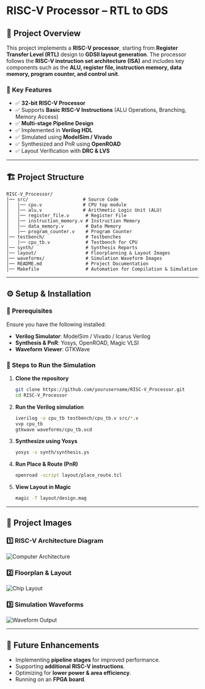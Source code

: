 # RISC-V Processor – RTL to GDS

## 📌 Project Overview
This project implements a **RISC-V processor**, starting from **Register Transfer Level (RTL)** design to **GDSII layout generation**. The processor follows the **RISC-V instruction set architecture (ISA)** and includes key components such as the **ALU, register file, instruction memory, data memory, program counter, and control unit**. 

### 🔹 **Key Features**
- ✅ **32-bit RISC-V Processor**
- ✅ Supports **Basic RISC-V Instructions** (ALU Operations, Branching, Memory Access)
- ✅ **Multi-stage Pipeline Design**
- ✅ Implemented in **Verilog HDL**
- ✅ Simulated using **ModelSim / Vivado**
- ✅ Synthesized and PnR using **OpenROAD**
- ✅ Layout Verification with **DRC & LVS**

---

## 🏗 **Project Structure**
```
RISC-V_Processor/
│── src/                    # Source Code
│   │── cpu.v               # CPU top module
│   │── alu.v               # Arithmetic Logic Unit (ALU)
│   │── register_file.v      # Register File
│   │── instruction_memory.v # Instruction Memory
│   │── data_memory.v        # Data Memory
│   │── program_counter.v    # Program Counter
│── testbench/               # Testbenches
│   │── cpu_tb.v             # Testbench for CPU
│── synth/                   # Synthesis Reports
│── layout/                  # Floorplanning & Layout Images
│── waveforms/               # Simulation Waveform Images
│── README.md                # Project Documentation
│── Makefile                 # Automation for Compilation & Simulation
```

---

## ⚙️ **Setup & Installation**
### **🔹 Prerequisites**
Ensure you have the following installed:
- **Verilog Simulator**: ModelSim / Vivado / Icarus Verilog
- **Synthesis & PnR**: Yosys, OpenROAD, Magic VLSI
- **Waveform Viewer**: GTKWave

### **🔹 Steps to Run the Simulation**
1. **Clone the repository**  
   ```bash
   git clone https://github.com/yourusername/RISC-V_Processor.git
   cd RISC-V_Processor
   ```
2. **Run the Verilog simulation**  
   ```bash
   iverilog -o cpu_tb testbench/cpu_tb.v src/*.v
   vvp cpu_tb
   gtkwave waveforms/cpu_tb.vcd
   ```
3. **Synthesize using Yosys**  
   ```bash
   yosys -s synth/synthesis.ys
   ```
4. **Run Place & Route (PnR)**  
   ```bash
   openroad -script layout/place_route.tcl
   ```
5. **View Layout in Magic**  
   ```bash
   magic -T layout/design.mag
   ```

---

## 📸 **Project Images**
### **1️⃣ RISC-V Architecture Diagram**
![Computer Architecture](layout/architecture.png)

### **2️⃣ Floorplan & Layout**
![Chip Layout](layout/layout.png)

### **3️⃣ Simulation Waveforms**
![Waveform Output](waveforms/waveform.png)

---

## 🚀 **Future Enhancements**
- Implementing **pipeline stages** for improved performance.
- Supporting **additional RISC-V instructions**.
- Optimizing for **lower power & area efficiency**.
- Running on an **FPGA board**.

